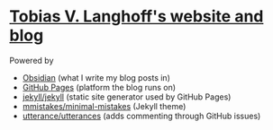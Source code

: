 [Tobias V. Langhoff's website and blog](https://tobiasvl.github.io)
======================================

Powered by

* [Obsidian](https://obsidian.md) (what I write my blog posts in)
* [GitHub Pages](https://pages.github.com) (platform the blog runs on)
* [jekyll/jekyll](https://github.com/jekyll/jekyll) (static site generator used by GitHub Pages)
* [mmistakes/minimal-mistakes](https://github.com/mmistakes/minimal-mistakes) (Jekyll theme)
* [utterance/utterances](https://github.com/utterance/utterances) (adds commenting through GitHub issues)
